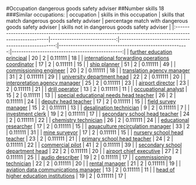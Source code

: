 #Occupation dangerous goods safety adviser
##Number skills 18
###Similar occupations:
| occupation                                                                                            |   skills in this occupation |   skills that match dangerous goods safety adviser |   percentage match with dangerous goods safety adviser |   skills not in dangerous goods safety adviser |
|:------------------------------------------------------------------------------------------------------|----------------------------:|---------------------------------------------------:|-------------------------------------------------------:|-----------------------------------------------:|
| [further education principal](further_education_principal.md)                                         |                          20 |                                                  2 |                                               0.111111 |                                             18 |
| [international forwarding operations coordinator](international_forwarding_operations_coordinator.md) |                          17 |                                                  2 |                                               0.111111 |                                             15 |
| [ship planner](ship_planner.md)                                                                       |                          51 |                                                  2 |                                               0.111111 |                                             49 |
| [commissioning engineer](commissioning_engineer.md)                                                   |                          20 |                                                  2 |                                               0.111111 |                                             18 |
| [translation agency manager](translation_agency_manager.md)                                           |                          31 |                                                  2 |                                               0.111111 |                                             29 |
| [university department head](university_department_head.md)                                           |                          22 |                                                  2 |                                               0.111111 |                                             20 |
| [interpretation agency manager](interpretation_agency_manager.md)                                     |                          25 |                                                  2 |                                               0.111111 |                                             23 |
| [airport director](airport_director.md)                                                               |                          23 |                                                  2 |                                               0.111111 |                                             21 |
| [drill operator](drill_operator.md)                                                                   |                          13 |                                                  2 |                                               0.111111 |                                             11 |
| [occupational analyst](occupational_analyst.md)                                                       |                          15 |                                                  2 |                                               0.111111 |                                             13 |
| [special educational needs head teacher](special_educational_needs_head_teacher.md)                   |                          26 |                                                  2 |                                               0.111111 |                                             24 |
| [deputy head teacher](deputy_head_teacher.md)                                                         |                          17 |                                                  2 |                                               0.111111 |                                             15 |
| [field survey manager](field_survey_manager.md)                                                       |                          15 |                                                  2 |                                               0.111111 |                                             13 |
| [desalination technician](desalination_technician.md)                                                 |                           9 |                                                  2 |                                               0.111111 |                                              7 |
| [investment clerk](investment_clerk.md)                                                               |                          19 |                                                  2 |                                               0.111111 |                                             17 |
| [secondary school head teacher](secondary_school_head_teacher.md)                                     |                          24 |                                                  2 |                                               0.111111 |                                             22 |
| [chemistry technician](chemistry_technician.md)                                                       |                          26 |                                                  2 |                                               0.111111 |                                             24 |
| [educational researcher](educational_researcher.md)                                                   |                          17 |                                                  2 |                                               0.111111 |                                             15 |
| [aquaculture recirculation manager](aquaculture_recirculation_manager.md)                             |                          33 |                                                  2 |                                               0.111111 |                                             31 |
| [mine surveyor](mine_surveyor.md)                                                                     |                          17 |                                                  2 |                                               0.111111 |                                             15 |
| [nursery school head teacher](nursery_school_head_teacher.md)                                         |                          23 |                                                  2 |                                               0.111111 |                                             21 |
| [primary school head teacher](primary_school_head_teacher.md)                                         |                          24 |                                                  2 |                                               0.111111 |                                             22 |
| [commercial pilot](commercial_pilot.md)                                                               |                          41 |                                                  2 |                                               0.111111 |                                             39 |
| [secondary school department head](secondary_school_department_head.md)                               |                          22 |                                                  2 |                                               0.111111 |                                             20 |
| [airport chief executive](airport_chief_executive.md)                                                 |                          27 |                                                  2 |                                               0.111111 |                                             25 |
| [audio describer](audio_describer.md)                                                                 |                          19 |                                                  2 |                                               0.111111 |                                             17 |
| [commissioning technician](commissioning_technician.md)                                               |                          22 |                                                  2 |                                               0.111111 |                                             20 |
| [rental manager](rental_manager.md)                                                                   |                          21 |                                                  2 |                                               0.111111 |                                             19 |
| [aviation data communications manager](aviation_data_communications_manager.md)                       |                          13 |                                                  2 |                                               0.111111 |                                             11 |
| [head of higher education institutions](head_of_higher_education_institutions.md)                     |                          19 |                                                  2 |                                               0.111111 |                                             17 |

